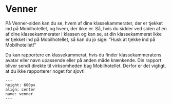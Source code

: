 
# Venner

På Venner-siden kan du se, hvem af dine klassekammerater, der er tjekket ind på Mobilhotellet, og hvem, der ikke er. Så, hvis du sidder ved siden af en af dine klassekammerater i klassen og kan se, at din klassekammerat ikke er tjekket ind på Mobilhotellet, så kan du jo sige: “Husk at tjekke ind på Mobilhotellet!”

Du kan rapportere en klassekammerat, hvis du finder klassekammeratens avatar eller navn upassende eller på anden måde krænkende. Din rapport bliver sendt direkte til virksomheden bag Mobilhotellet. Derfor er det vigtigt, at du ikke rapporterer noget for sjovt!


```{figure} venner.png
---
height: 600px
align: center
name: venner
---
```